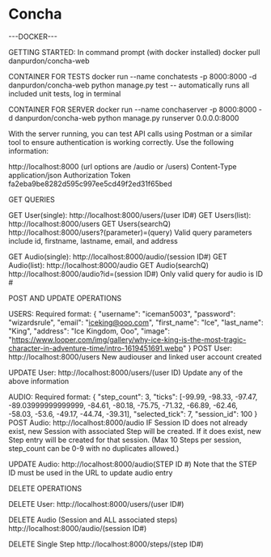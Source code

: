 # Concha

---DOCKER---

GETTING STARTED:
In command prompt (with docker installed)
docker pull danpurdon/concha-web

CONTAINER FOR TESTS
docker run --name conchatests -p 8000:8000 -d danpurdon/concha-web python manage.py test
-- automatically runs all included unit tests, log in terminal

CONTAINER FOR SERVER
docker run --name conchaserver -p 8000:8000 -d danpurdon/concha-web python manage.py runserver 0.0.0.0:8000

With the server running, you can test API calls using Postman or a similar tool to ensure authentication is working correctly. Use the following information:

http://localhost:8000 (url options are /audio or /users)
Content-Type application/json
Authorization Token fa2eba9be8282d595c997ee5cd49f2ed31f65bed


GET QUERIES

GET User(single):
http://localhost:8000/users/(user ID#)
GET Users(list):
http://localhost:8000/users
GET Users(searchQ)
http://localhost:8000/users?(parameter)=(query)
Valid query parameters include id, firstname, lastname, email, and address 

GET Audio(single):
http://localhost:8000/audio/(session ID#)
GET Audio(list):
http://localhost:8000/audio
GET Audio(searchQ)
http://localhost:8000/audio?id=(session ID#)
Only valid query for audio is ID #


POST AND UPDATE OPERATIONS

USERS:
Required format: 
{
    "username": "iceman5003",
    "password": "wizardsrule",
    "email": "iceking@ooo.com",
    "first_name": "Ice",
    "last_name": "King",
    "address": "Ice Kingdom, Ooo",
    "image": "https://www.looper.com/img/gallery/why-ice-king-is-the-most-tragic-character-in-adventure-time/intro-1619451691.webp"
}
POST User:
http://localhost:8000/users
New audiouser and linked user account created

UPDATE User:
http://localhost:8000/users/(user ID)
Update any of the above information

AUDIO:
Required format:
{
    "step_count": 3,
    "ticks": [-99.99, -98.33, -97.47, -89.03999999999999, -84.61, -80.18, -75.75, -71.32, -66.89, -62.46, -58.03, -53.6, -49.17, -44.74, -39.31],
    "selected_tick": 7,
    "session_id": 100
}
POST Audio:
http://localhost:8000/audio
IF Session ID does not already exist, new Session with associated Step will be created. If it does exist, new Step entry will be created for that session. (Max 10 Steps per session, step_count can be 0-9 with no duplicates allowed.)

UPDATE Audio:
http://localhost:8000/audio(STEP ID #)
Note that the STEP ID must be used in the URL to update audio entry


DELETE OPERATIONS

DELETE User:
http://localhost:8000/users/(user ID#)

DELETE Audio (Session and ALL associated steps)
http://localhost:8000/audio/(session ID#)

DELETE Single Step
http://localhost:8000/steps/(step ID#)